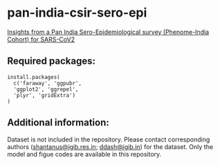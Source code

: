 # pan-india-csir-sero-epi
[Insights from a Pan India Sero-Epidemiological survey (Phenome-India Cohort) for SARS-CoV2](https://elifesciences.org/articles/66537)
## Required packages:
```{R}
install.packages(
  c('faraway', 'ggpubr', 
  'ggplot2', 'ggrepel',
  'plyr', 'gridExtra')
)
```

## Additional information:
Dataset is not included in the repository. Please contact corresponding authors (shantanus@igib.res.in; ddash@igib.in) for the dataset. Only the model and figue codes are available in this repository.

##  
